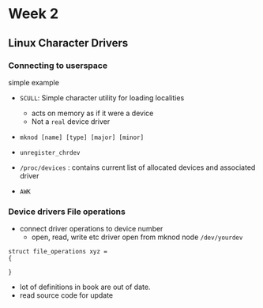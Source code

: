 # Week 2

## Linux Character Drivers

### Connecting to userspace

simple example

* `SCULL`: Simple character utility for loading localities
    * acts on memory as if it were a device
    * Not a `real` device driver

* `mknod [name] [type] [major] [minor]`
* `unregister_chrdev`

* `/proc/devices` : contains current list of allocated devices and associated driver

* `AWK`

### Device drivers File operations

* connect driver operations to device number
    * open, read, write etc
driver open from mknod node `/dev/yourdev`

```
struct file_operations xyz = 
{

}
```

* lot of definitions in book are out of date.
* read source code for update




